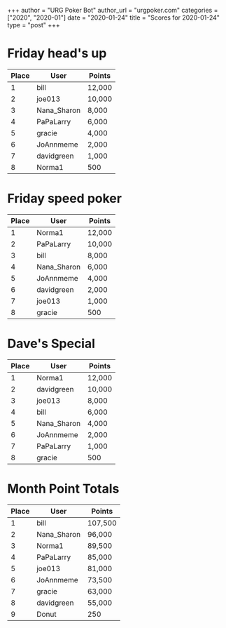 +++
author = "URG Poker Bot"
author_url = "urgpoker.com"
categories = ["2020", "2020-01"]
date = "2020-01-24"
title = "Scores for 2020-01-24"
type = "post"
+++
# Friday head's up

| Place | User | Points |
|-------|------|--------|
| 1 | bill | 12,000 |
| 2 | joe013 | 10,000 |
| 3 | Nana_Sharon | 8,000 |
| 4 | PaPaLarry | 6,000 |
| 5 | gracie | 4,000 |
| 6 | JoAnnmeme | 2,000 |
| 7 | davidgreen | 1,000 |
| 8 | Norma1 | 500 |

# Friday speed poker

| Place | User | Points |
|-------|------|--------|
| 1 | Norma1 | 12,000 |
| 2 | PaPaLarry | 10,000 |
| 3 | bill | 8,000 |
| 4 | Nana_Sharon | 6,000 |
| 5 | JoAnnmeme | 4,000 |
| 6 | davidgreen | 2,000 |
| 7 | joe013 | 1,000 |
| 8 | gracie | 500 |

# Dave's Special

| Place | User | Points |
|-------|------|--------|
| 1 | Norma1 | 12,000 |
| 2 | davidgreen | 10,000 |
| 3 | joe013 | 8,000 |
| 4 | bill | 6,000 |
| 5 | Nana_Sharon | 4,000 |
| 6 | JoAnnmeme | 2,000 |
| 7 | PaPaLarry | 1,000 |
| 8 | gracie | 500 |

# Month Point Totals

| Place | User | Points |
|-------|------|--------|
| 1 | bill | 107,500 |
| 2 | Nana_Sharon | 96,000 |
| 3 | Norma1 | 89,500 |
| 4 | PaPaLarry | 85,000 |
| 5 | joe013 | 81,000 |
| 6 | JoAnnmeme | 73,500 |
| 7 | gracie | 63,000 |
| 8 | davidgreen | 55,000 |
| 9 | Donut | 250 |
